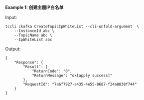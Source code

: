 **Example 1: 创建主题IP白名单**



Input: 

```
tccli ckafka CreateTopicIpWhiteList --cli-unfold-argument  \
    --InstanceId abc \
    --TopicName abc \
    --IpWhiteList abc
```

Output: 
```
{
    "Response": {
        "Result": {
            "ReturnCode": "0",
            "ReturnMessage": "ok[apply success]"
        },
        "RequestId": "7a6f7927-a435-4e55-8687-f24a8838f744"
    }
}
```

